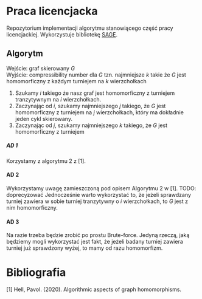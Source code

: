 # Praca licencjacka

Repozytorium implementacji algorytmu stanowiącego część pracy licencjackiej. 
Wykorzystuje bibliotekę [SAGE](http://doc.sagemath.org/html/en/index.html).

## Algorytm
Wejście: graf skierowany *G* \
Wyjście: compressibility number dla *G* tzn. najmniejsze *k* takie że *G* jest homomorficzny z każdym turniejem na *k* 
wierzchołkach

1. Szukamy *i* takiego że nasz graf jest homomorficzny z turniejem tranzytywnym na *i* wierzchołkach.
2. Zaczynając od *i*, szukamy najmniejszego *j* takiego, że *G* jest homomorficzny z turniejem na *j* wierzchołkach, 
który ma dokładnie jeden cykl skierowany.
3. Zaczynając od *j*, szukamy najmniejszego *k* takiego, że *G* jest homomorficzny z turniejem


##### AD 1
Korzystamy z algorytmu 2 z [1].

#### AD 2
Wykorzystamy uwagę zamieszczoną pod opisem Algorytmu 2 w [1]. TODO: doprecyzować
Jednocześnie warto wykorzystać to, że jeżeli sprawdzany turniej zawiera w sobie turniej tranzytywny o *i* wierzchołkach,
to *G* jest z nim homomorficzny.

#### AD 3
Na razie trzeba będzie zrobić po prostu Brute-force. Jedyną rzeczą, jaką będziemy mogli wykorzystać jest fakt,
że jeżeli badany turniej zawiera turniej już sprawdzony wyżej, to mamy od razu homomorfizm.





# Bibliografia
[1] Hell, Pavol. (2020). Algorithmic aspects of graph homomorphisms. 
